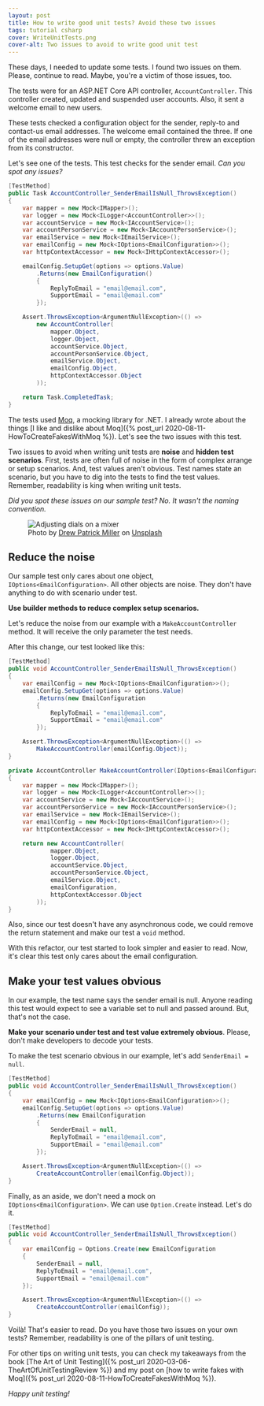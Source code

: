```yaml
---
layout: post
title: How to write good unit tests? Avoid these two issues
tags: tutorial csharp
cover: WriteUnitTests.png
cover-alt: Two issues to avoid to write good unit test
---
```


These days, I needed to update some tests. I found two issues on them. Please, continue to read. Maybe, you're a victim of those issues, too.

The tests were for an ASP.NET Core API controller, `AccountController`. This controller created, updated and suspended user accounts. Also, it sent a welcome email to new users.

These tests checked a configuration object for the sender, reply-to and contact-us email addresses. The welcome email contained the three. If one of the email addresses were null or empty, the controller threw an exception from its constructor.

Let's see one of the tests. This test checks for the sender email. _Can you spot any issues?_

```csharp
[TestMethod]
public Task AccountController_SenderEmailIsNull_ThrowsException()
{
    var mapper = new Mock<IMapper>();
    var logger = new Mock<ILogger<AccountController>>();
    var accountService = new Mock<IAccountService>();
    var accountPersonService = new Mock<IAccountPersonService>();
    var emailService = new Mock<IEmailService>();
    var emailConfig = new Mock<IOptions<EmailConfiguration>>();
    var httpContextAccessor = new Mock<IHttpContextAccessor>();

    emailConfig.SetupGet(options => options.Value)
        .Returns(new EmailConfiguration()
        {
            ReplyToEmail = "email@email.com",
            SupportEmail = "email@email.com"
        });

    Assert.ThrowsException<ArgumentNullException>(() =>
        new AccountController(
            mapper.Object,
            logger.Object,
            accountService.Object,
            accountPersonService.Object,
            emailService.Object,
            emailConfig.Object,
            httpContextAccessor.Object
        ));

    return Task.CompletedTask;
}
```

The tests used [Moq](https://github.com/moq/moq4), a mocking library for .NET. I already wrote about the things [I like and dislike about Moq]({% post_url 2020-08-11-HowToCreateFakesWithMoq %}). Let's see the two issues with this test.

Two issues to avoid when writing unit tests are **noise** and **hidden test scenarios**. First, tests are often full of noise in the form of complex arrange or setup scenarios. And, test values aren't obvious. Test names state an scenario, but you have to dig into the tests to find the test values. Remember, readability is king when writing unit tests.

_Did you spot these issues on our sample test? No. It wasn't the naming convention._

<figure>
<img src="https://images.unsplash.com/32/6Icr9fARMmTjTHqTzK8z_DSC_0123.jpg?ixlib=rb-1.2.1&q=80&fm=jpg&crop=entropy&cs=tinysrgb&w=800&h=400&fit=crop&ixid=eyJhcHBfaWQiOjF9" alt="Adjusting dials on a mixer" />

<figcaption><span>Photo by <a href="https://unsplash.com/@drewpatrickmiller?utm_source=unsplash&amp;utm_medium=referral&amp;utm_content=creditCopyText">Drew Patrick Miller</a> on <a href="https://unsplash.com/photos/73o_FzZ5x-w?utm_source=unsplash&amp;utm_medium=referral&amp;utm_content=creditCopyText">Unsplash</a></span></figcaption>
</figure>

## Reduce the noise

Our sample test only cares about one object, `IOptions<EmailConfiguration>`. All other objects are noise. They don't have anything to do with scenario under test.

**Use builder methods to reduce complex setup scenarios.**

Let's reduce the noise from our example with a `MakeAccountController` method. It will receive the only parameter the test needs.

After this change, our test looked like this:

```csharp
[TestMethod]
public void AccountController_SenderEmailIsNull_ThrowsException()
{
    var emailConfig = new Mock<IOptions<EmailConfiguration>>();
    emailConfig.SetupGet(options => options.Value)
        .Returns(new EmailConfiguration
        {
            ReplyToEmail = "email@email.com",
            SupportEmail = "email@email.com"
        });

    Assert.ThrowsException<ArgumentNullException>(() =>
        MakeAccountController(emailConfig.Object));
}

private AccountController MakeAccountController(IOptions<EmailConfiguration> emailConfiguration)
{
    var mapper = new Mock<IMapper>();
    var logger = new Mock<ILogger<AccountController>>();
    var accountService = new Mock<IAccountService>();
    var accountPersonService = new Mock<IAccountPersonService>();
    var emailService = new Mock<IEmailService>();
    var emailConfig = new Mock<IOptions<EmailConfiguration>>();
    var httpContextAccessor = new Mock<IHttpContextAccessor>();

    return new AccountController(
            mapper.Object,
            logger.Object,
            accountService.Object,
            accountPersonService.Object,
            emailService.Object,
            emailConfiguration,
            httpContextAccessor.Object
        ));
}
```

Also, since our test doesn't have any asynchronous code, we could remove the return statement and make our test a `void` method.

With this refactor, our test started to look simpler and easier to read. Now, it's clear this test only cares about the email configuration.

## Make your test values obvious

In our example, the test name says the sender email is null. Anyone reading this test would expect to see a variable set to null and passed around. But, that's not the case.

**Make your scenario under test and test value extremely obvious**. Please, don't make developers to decode your tests.

To make the test scenario obvious in our example, let's add `SenderEmail = null`.

```csharp
[TestMethod]
public void AccountController_SenderEmailIsNull_ThrowsException()
{
    var emailConfig = new Mock<IOptions<EmailConfiguration>>();
    emailConfig.SetupGet(options => options.Value)
        .Returns(new EmailConfiguration
        {
            SenderEmail = null,
            ReplyToEmail = "email@email.com",
            SupportEmail = "email@email.com"
        });

    Assert.ThrowsException<ArgumentNullException>(() =>
        CreateAccountController(emailConfig.Object));
}
```

Finally, as an aside, we don't need a mock on `IOptions<EmailConfiguration>`. We can use `Option.Create` instead. Let's do it.

```csharp
[TestMethod]
public void AccountController_SenderEmailIsNull_ThrowsException()
{
    var emailConfig = Options.Create(new EmailConfiguration
    {
        SenderEmail = null,
        ReplyToEmail = "email@email.com",
        SupportEmail = "email@email.com"
    });

    Assert.ThrowsException<ArgumentNullException>(() =>
        CreateAccountController(emailConfig));
}
```

Voilà! That's easier to read. Do you have those two issues on your own tests? Remember, readability is one of the pillars of unit testing.

For other tips on writing unit tests, you can check my takeaways from the book [The Art of Unit Testing]({% post_url 2020-03-06-TheArtOfUnitTestingReview %}) and my post on [how to write fakes with Moq]({% post_url 2020-08-11-HowToCreateFakesWithMoq %}).

_Happy unit testing!_

